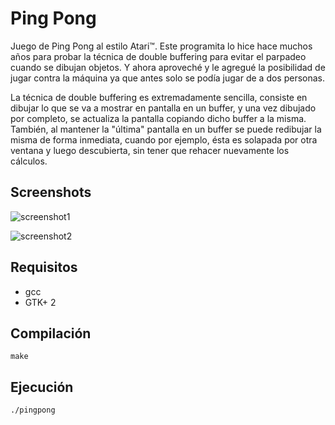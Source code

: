 # Ping Pong

Juego de Ping Pong al estilo Atari™. Este programita lo hice hace muchos años para probar la técnica de double buffering para evitar el parpadeo cuando se dibujan objetos. Y ahora aproveché y le agregué la posibilidad de jugar contra la máquina ya que antes solo se podía jugar de a dos personas.

La técnica de double buffering es extremadamente sencilla, consiste en dibujar lo que se va a mostrar en pantalla en un buffer, y una vez dibujado por completo, se actualiza la pantalla copiando dicho buffer a la misma. También, al mantener la "última" pantalla en un buffer se puede redibujar la misma de forma inmediata, cuando por ejemplo, ésta es solapada por otra ventana y luego descubierta, sin tener que rehacer nuevamente los cálculos.

## Screenshots

![screenshot1](https://user-images.githubusercontent.com/75378876/178094319-9b7f31ef-7fe2-4ff7-8cf4-ed0a0ba9b61e.png)

![screenshot2](https://user-images.githubusercontent.com/75378876/178094318-58ad12de-1e54-45c4-b112-a3f35367377d.png)

## Requisitos

* gcc
* GTK+ 2

## Compilación

```
make
```

## Ejecución

```
./pingpong
```
